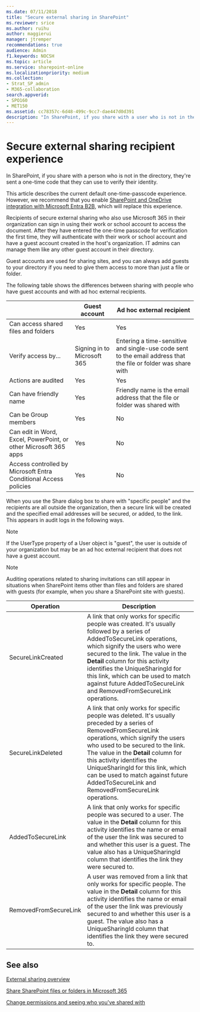 ```yaml
---
ms.date: 07/11/2018
title: "Secure external sharing in SharePoint"
ms.reviewer: srice
ms.author: ruihu
author: maggierui
manager: jtremper
recommendations: true
audience: Admin
f1.keywords: NOCSH
ms.topic: article
ms.service: sharepoint-online
ms.localizationpriority: medium
ms.collection:
- Strat_SP_admin
- M365-collaboration
search.appverid:
- SPO160
- MET150
ms.assetid: cc78357c-6d48-499c-9cc7-dae447d0d391
description: "In SharePoint, if you share with a user who is not in the directory, they are sent a one-time code that they can use to verify their identity."
---
```


# Secure external sharing recipient experience

In SharePoint, if you share with a person who is not in the directory, they're sent a one-time code that they can use to verify their identity.

This article describes the current default one-time-passcode experience. However, we recommend that you enable [SharePoint and OneDrive integration with Microsoft Entra B2B](sharepoint-azureb2b-integration.md), which will replace this experience.

Recipients of secure external sharing who also use Microsoft 365 in their organization can sign in using their work or school account to access the document. After they have entered the one-time passcode for verification the first time, they will authenticate with their work or school account and have a guest account created in the host's organization. IT admins can manage them like any other guest account in their directory.

Guest accounts are used for sharing sites, and you can always add guests to your directory if you need to give them access to more than just a file or folder.

The following table shows the differences between sharing with people who have guest accounts and with ad hoc external recipients.

|&nbsp;|Guest account|Ad hoc external recipient|
|---|---|---|
|Can access shared files and folders|Yes|Yes|
|Verify access by...|Signing in to Microsoft 365|Entering a time-sensitive and single-use code sent to the email address that the file or folder was share with|
|Actions are audited|Yes|Yes|
|Can have friendly name|Yes|Friendly name is the email address that the file or folder was shared with|
|Can be Group members|Yes|No|
|Can edit in Word, Excel, PowerPoint, or other Microsoft 365 apps|Yes|No|
|Access controlled by Microsoft Entra Conditional Access policies|Yes|No|

 When you use the Share dialog box to share with "specific people" and the recipients are all outside the organization, then a secure link will be created and the specified email addresses will be secured, or added, to the link. This appears in audit logs in the following ways.

> [!NOTE]
> If the UserType property of a User object is "guest", the user is outside of your organization but may be an ad hoc external recipient that does not have a guest account.

> [!NOTE]
> Auditing operations related to sharing invitations can still appear in situations when SharePoint items other than files and folders are shared with guests (for example, when you share a SharePoint site with guests).

|Operation|Description|
|---|---|
|SecureLinkCreated|A link that only works for specific people was created. It's usually followed by a series of AddedToSecureLink operations, which signify the users who were secured to the link. The value in the **Detail** column for this activity identifies the UniqueSharingId for this link, which can be used to match against future AddedToSecureLink and RemovedFromSecureLink operations.|
|SecureLinkDeleted|A link that only works for specific people was deleted. It's usually preceded by a series of RemovedFromSecureLink operations, which signify the users who used to be secured to the link. The value in the **Detail** column for this activity identifies the UniqueSharingId for this link, which can be used to match against future AddedToSecureLink and RemovedFromSecureLink operations.|
|AddedToSecureLink|A link that only works for specific people was secured to a user. The value in the **Detail** column for this activity identifies the name or email of the user the link was secured to and whether this user is a guest. The value also has a UniqueSharingId column that identifies the link they were secured to.|
|RemovedFromSecureLink|A user was removed from a link that only works for specific people. The value in the **Detail** column for this activity identifies the name or email of the user the link was previously secured to and whether this user is a guest. The value also has a UniqueSharingId column that identifies the link they were secured to.|

## See also

[External sharing overview](external-sharing-overview.md)

[Share SharePoint files or folders in Microsoft 365](https://support.office.com/article/1fe37332-0f9a-4719-970e-d2578da4941c)

[Change permissions and seeing who you've shared with](https://support.office.com/article/0a36470f-d7fe-40a0-bd74-0ac6c1e13323)
